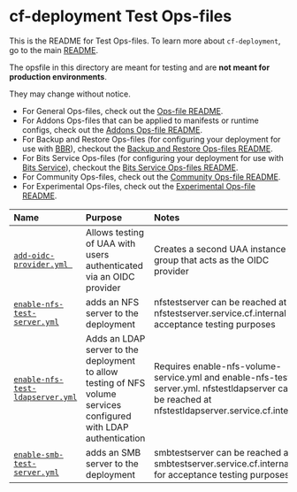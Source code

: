 # cf-deployment Test Ops-files

This is the README for Test Ops-files. To learn more about `cf-deployment`, go to the main [README](../../README.md).

The opsfile in this directory are meant for testing and are **not meant for production environments**.

They may change without notice.

- For General Ops-files, check out the [Ops-file README](../README.md).
- For Addons Ops-files that can be applied to manifests or runtime configs, check out the [Addons Ops-file README](../addons/README.md).
- For Backup and Restore Ops-files (for configuring your deployment for use with [BBR](https://github.com/cloudfoundry-incubator/bosh-backup-and-restore)), checkout the [Backup and Restore Ops-files README](../backup-and-restore/README.md).
- For Bits Service Ops-files (for configuring your deployment for use with [Bits Service](https://github.com/cloudfoundry-incubator/bits-service)), checkout the [Bits Service Ops-files README](../bits-service/README.md).
- For Community Ops-files, check out the [Community Ops-file README](../community/README.md).
- For Experimental Ops-files, check out the [Experimental Ops-file README](../experimental/README.md).

| Name | Purpose | Notes |
|:---  |:---     |:---   |
| [`add-oidc-provider.yml `](add-oidc-provider.yml) | Allows testing of UAA with users authenticated via an OIDC provider | Creates a second UAA instance group that acts as the OIDC provider |
| [`enable-nfs-test-server.yml`](enable-nfs-test-server.yml) | adds an NFS server to the deployment | nfstestserver can be reached at nfstestserver.service.cf.internal for acceptance testing purposes |
| [`enable-nfs-test-ldapserver.yml`](enable-nfs-test-ldapserver.yml) | Adds an LDAP server to the deployment to allow testing of NFS volume services configured with LDAP authentication | Requires enable-nfs-volume-service.yml and enable-nfs-test-server.yml. nfstestldapserver can be reached at nfstestldapserver.service.cf.internal |
| [`enable-smb-test-server.yml`](enable-smb-test-server.yml) | adds an SMB server to the deployment | smbtestserver can be reached at smbtestserver.service.cf.internal for acceptance testing purposes |
